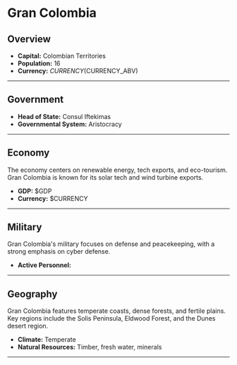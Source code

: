 # Gran Colombia

## Overview

- **Capital:** Colombian Territories
- **Population:** 16
- **Currency:** $CURRENCY ($CURRENCY_ABV)

---

## Government

- **Head of State:** Consul Iftekimas
- **Governmental System:** Aristocracy

---

## Economy
The economy centers on renewable energy, tech exports, and eco-tourism. Gran Colombia is known for its solar tech and wind turbine exports.

- **GDP:** $GDP
- **Currency:** $CURRENCY

---

## Military
Gran Colombia's military focuses on defense and peacekeeping, with a strong emphasis on cyber defense.

- **Active Personnel:** 

---

## Geography
Gran Colombia features temperate coasts, dense forests, and fertile plains. Key regions include the Solis Peninsula, Eldwood Forest, and the Dunes desert region.

- **Climate:** Temperate
- **Natural Resources:** Timber, fresh water, minerals

---
